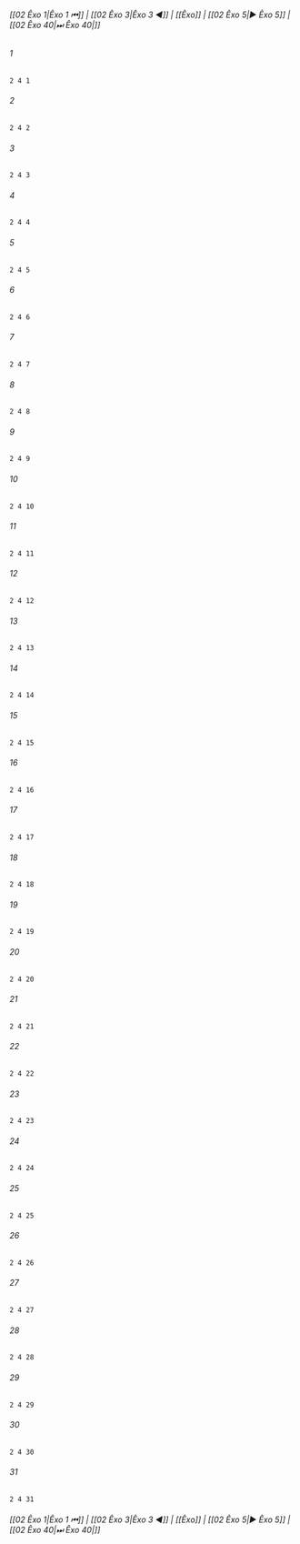 
###### [[02 Êxo 1|Êxo 1 ⏮]] | [[02 Êxo 3|Êxo 3 ◀]] | [[Êxo]] | [[02 Êxo 5|▶ Êxo 5]] | [[02 Êxo 40|⏭ Êxo 40|]]

###### 1
``` verse
2 4 1 
```
###### 2
``` verse
2 4 2 
```
###### 3
``` verse
2 4 3 
```
###### 4
``` verse
2 4 4 
```
###### 5
``` verse
2 4 5 
```
###### 6
``` verse
2 4 6 
```
###### 7
``` verse
2 4 7 
```
###### 8
``` verse
2 4 8 
```
###### 9
``` verse
2 4 9 
```
###### 10
``` verse
2 4 10 
```
###### 11
``` verse
2 4 11 
```
###### 12
``` verse
2 4 12 
```
###### 13
``` verse
2 4 13 
```
###### 14
``` verse
2 4 14 
```
###### 15
``` verse
2 4 15 
```
###### 16
``` verse
2 4 16 
```
###### 17
``` verse
2 4 17 
```
###### 18
``` verse
2 4 18 
```
###### 19
``` verse
2 4 19 
```
###### 20
``` verse
2 4 20 
```
###### 21
``` verse
2 4 21 
```
###### 22
``` verse
2 4 22 
```
###### 23
``` verse
2 4 23 
```
###### 24
``` verse
2 4 24 
```
###### 25
``` verse
2 4 25 
```
###### 26
``` verse
2 4 26 
```
###### 27
``` verse
2 4 27 
```
###### 28
``` verse
2 4 28 
```
###### 29
``` verse
2 4 29 
```
###### 30
``` verse
2 4 30 
```
###### 31
``` verse
2 4 31 
```

###### [[02 Êxo 1|Êxo 1 ⏮]] | [[02 Êxo 3|Êxo 3 ◀]] | [[Êxo]] | [[02 Êxo 5|▶ Êxo 5]] | [[02 Êxo 40|⏭ Êxo 40|]]

